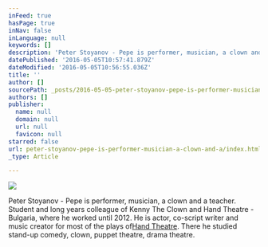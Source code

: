 ```yaml
---
inFeed: true
hasPage: true
inNav: false
inLanguage: null
keywords: []
description: 'Peter Stoyanov - Pepe is performer, musician, a clown and a teacher. Student and long years colleague of Kenny The Clown and Hand Theatre - Bulgaria, where he worked until 2012. He is actor, co-script writer and music creator for most of the plays of Hand Theatre. There he studied stand-up comedy, clown, puppet theatre, drama theatre.'
datePublished: '2016-05-05T10:57:41.879Z'
dateModified: '2016-05-05T10:56:55.036Z'
title: ''
author: []
sourcePath: _posts/2016-05-05-peter-stoyanov-pepe-is-performer-musician-a-clown-and-a.md
authors: []
publisher:
  name: null
  domain: null
  url: null
  favicon: null
starred: false
url: peter-stoyanov-pepe-is-performer-musician-a-clown-and-a/index.html
_type: Article

---
```

![](https://the-grid-user-content.s3-us-west-2.amazonaws.com/5dc9677f-3512-47fe-88a9-918dfa944786.jpg)

Peter Stoyanov - Pepe is performer, musician, a clown and a teacher. Student and long years colleague of Kenny The Clown and Hand Theatre - Bulgaria, where he worked until 2012\. He is actor, co-script writer and music creator for most of the plays of[Hand Theatre][0]. There he studied stand-up comedy, clown, puppet theatre, drama theatre.


[0]: www.handtheatre.com